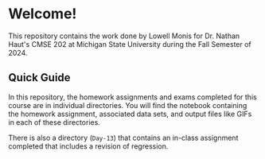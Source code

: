 # Welcome!

This repository contains the work done by Lowell Monis for Dr. Nathan Haut's CMSE 202 at Michigan State University during the Fall Semester of 2024.

## Quick Guide

In this repository, the homework assignments and exams completed for this course are in individual directories. You will find the notebook containing the homework assignment, associated data sets, and output files like GIFs in each of these directories.

There is also a directory (`Day-13`) that contains an in-class assignment completed that includes a revision of regression.
